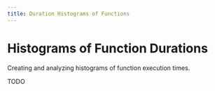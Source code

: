 ```yaml
---
title: Duration Histograms of Functions 
---
```

# Histograms of Function Durations

Creating and analyzing histograms of function execution times.

TODO
